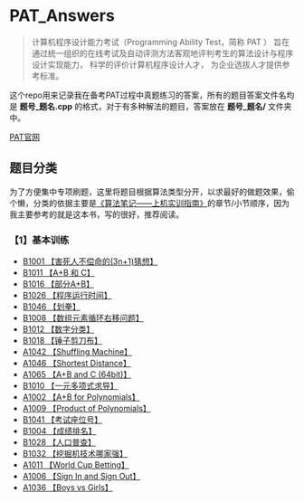 # PAT_Answers
> 计算机程序设计能力考试（Programming Ability Test，简称 PAT ） 旨在通过统一组织的在线考试及自动评测方法客观地评判考生的算法设计与程序设计实现能力， 科学的评价计算机程序设计人才， 为企业选拔人才提供参考标准。

这个repo用来记录我在备考PAT过程中真题练习的答案，所有的题目答案文件名均是 **题号_题名.cpp** 的格式，对于有多种解法的题目，答案放在 **题号_题名/** 文件夹中。

[PAT官网](https://www.patest.cn/)

## 题目分类

为了方便集中专项刷题，这里将题目根据算法类型分开，以求最好的做题效果，偷个懒，分类的依据主要是[《算法笔记——上机实训指南》](https://book.douban.com/subject/30162908/)的章节/小节顺序，因为我主要参考的就是这本书，写的很好，推荐阅读。

### 【1】基本训练

- [B1001 【害死人不偿命的(3n+1)猜想】](./PAT_LevelB/1001_3n+1.cpp)
- [B1011 【A+B 和 C】](PAT_LevelB/1011_A+B和C.cpp)
- [B1016 【部分A+B】](PAT_LevelB\1016_部分A+B.cpp)
- [B1026 【程序运行时间】](PAT_LevelB\1026_程序运行时间.cpp)
- [B1046 【划拳】](PAT_LevelB\1046_划拳.cpp)
- [B1008 【数组元素循环右移问题】](PAT_LevelB\1008_数组元素循环右移问题.cpp)
- [B1012 【数字分类】](PAT_LevelB\1012_数字分类.cpp)
- [B1018 【锤子剪刀布】](PAT_LevelB\1018_锤子剪刀布.cpp)
- [A1042 【Shuffling Machine】](PAT_LevelA\1042_Shuffling_Machine.cpp)
- [A1046 【Shortest Distance】](PAT_LevelA\1046_Shortest_Distance.cpp)
- [A1065 【A+B and C (64bit)】](PAT_LevelA\1065_A+B_and_C_(64bit).cpp)
- [B1010 【一元多项式求导】](PAT_LevelB\1010_一元多项式求导.cpp)
- [A1002 【A+B for Polynomials】](PAT_LevelA\1002_A+B_for_Polynomials.cpp)
- [A1009 【Product of Polynomials】](PAT_LevelA\1009_Product_of_Polynomials.cpp)
- [B1041 【考试座位号】](PAT_LevelB\1041_考试座位号.cpp)
- [B1004 【成绩排名】](PAT_LevelB\1004_成绩排名.cpp)
- [B1028 【人口普查】](PAT_LevelB\1028_人口普查.cpp)
- [B1032 【挖掘机技术哪家强】](PAT_LevelB\1032_挖掘机技术哪家强.cpp)
- [A1011 【World Cup Betting】](PAT_LevelA\1011_World_Cup_Betting.cpp)
- [A1006 【Sign In and Sign Out】](PAT_LevelA\1006_Sign_In_and_Sign_Out.cpp)
- [A1036 【Boys vs Girls】](PAT_LevelA\1036_Boys_vs_Girls.cpp)

